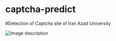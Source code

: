 # captcha-predict

#Detection of Captcha site of Iran Azad University


![Image description](https://github.com/esnrhm/captcha-predict/blob/img/web.png)
